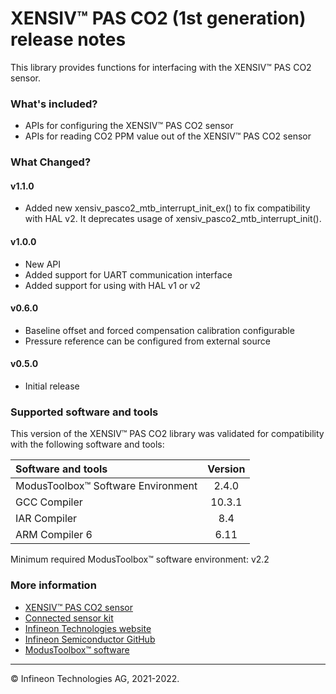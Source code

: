 # XENSIV™ PAS CO2 (1st generation) release notes
This library provides functions for interfacing with the XENSIV™ PAS CO2 sensor.

### What's included?
* APIs for configuring the XENSIV™ PAS CO2 sensor
* APIs for reading CO2 PPM value out of the XENSIV™ PAS CO2 sensor

### What Changed?
#### v1.1.0
* Added new xensiv_pasco2_mtb_interrupt_init_ex() to fix compatibility with HAL v2. 
  It deprecates usage of xensiv_pasco2_mtb_interrupt_init().
#### v1.0.0
* New API
* Added support for UART communication interface
* Added support for using with HAL v1 or v2
#### v0.6.0
* Baseline offset and forced compensation calibration configurable
* Pressure reference can be configured from external source
#### v0.5.0
* Initial release

### Supported software and tools
This version of the XENSIV™ PAS CO2 library was validated for compatibility with the following software and tools:

| Software and tools                        | Version |
| :---                                      | :----:  |
| ModusToolbox™ Software Environment        | 2.4.0   |
| GCC Compiler                              | 10.3.1  |
| IAR Compiler                              | 8.4     |
| ARM Compiler 6                            | 6.11    |

Minimum required ModusToolbox&trade; software environment: v2.2

### More information

- [XENSIV™ PAS CO2 sensor](https://www.infineon.com/cms/en/product/sensor/co2-sensors/)
- [Connected sensor kit](https://www.infineon.com/connectedsensorkit)
- [Infineon Technologies website](https://www.infineon.com)
- [Infineon Semiconductor GitHub](https://github.com/infineon)
- [ModusToolbox&trade; software](https://www.cypress.com/products/modustoolbox-software-environment)

---

© Infineon Technologies AG, 2021-2022.
